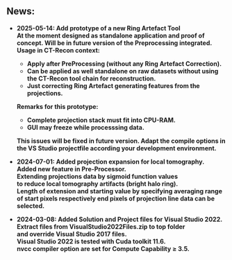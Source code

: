 ## News:
* <strong>2025-05-14:<strong> Add prototype of a new Ring Artefact Tool<br>
  At the moment designed as standalone application and proof of concept.
  Will be in future version of the Preprocessing integrated.<br>
  Usage in CT-Recon context:
   - Apply after PreProcessing (without any Ring Artefact Correction).
   - Can be applied as well standalone on raw datasets without using the CT-Recon tool chain for reconstruction.<br>
   - Just correcting Ring Artefact generating features from the projections.
      
  Remarks for this prototype:
   - Complete projection stack must fit into CPU-RAM.
   - GUI may freeze while processsing data.

  This issues will be fixed in future version.
  Adapt the compile options in the VS Studio projectfile according your development environment.
* <strong>2024-07-01:</strong> Added projection expansion for local tomography. <br>
  Added new feature in Pre-Processor. <br>
  Extending projections data by sigmoid function values <br>
  to reduce local tomography artifacts (bright halo ring).<br>
  Length of extension and starting value by specifying averaging range <br>
  of start pixels respectively end pixels of projection line data can be selected.<br>
* <strong>2024-03-08:</strong> Added Solution and Project files for Visual Studio 2022. <br>
  Extract files from VisualStudio2022Files.zip to top folder <br>
  and override Visual Studio 2017 files.<br>
  Visual Studio 2022 is tested with Cuda toolkit <strong>11.6</strong>.<br>
  nvcc compiler option are set for Compute Capability ≥ <strong>3.5</strong>.


